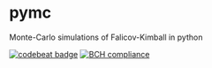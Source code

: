 # pymc
Monte-Carlo simulations of Falicov-Kimball in python  

[![codebeat badge](https://codebeat.co/badges/de363c38-b5af-4810-818d-b81762921609)](https://codebeat.co/projects/github-com-promny-pymc-master)
[![BCH compliance](https://bettercodehub.com/edge/badge/PROMNY/pymc?branch=master)](https://bettercodehub.com/)
